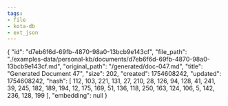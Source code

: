 ```yaml
---
tags:
- file
- kota-db
- ext_json
---
```

{
  "id": "d7eb6f6d-69fb-4870-98a0-13bcb9e143cf",
  "file_path": "./examples-data/personal-kb/documents/d7eb6f6d-69fb-4870-98a0-13bcb9e143cf.md",
  "original_path": "/generated/doc-047.md",
  "title": "Generated Document 47",
  "size": 202,
  "created": 1754608242,
  "updated": 1754608242,
  "hash": [
    112,
    103,
    221,
    131,
    27,
    210,
    28,
    126,
    94,
    128,
    41,
    241,
    39,
    245,
    182,
    189,
    194,
    12,
    175,
    169,
    51,
    136,
    118,
    250,
    163,
    124,
    106,
    5,
    142,
    236,
    128,
    199
  ],
  "embedding": null
}